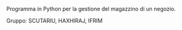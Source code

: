 Programma in Python per la gestione del magazzino di un negozio.

Gruppo: SCUTARIU, HAXHIRAJ, IFRIM
